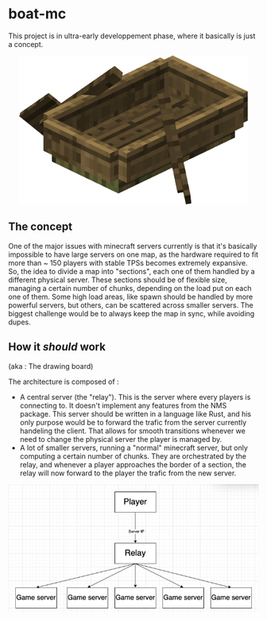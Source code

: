 # boat-mc

This project is in ultra-early developpement phase, where it basically is just a concept.

<p align="center">
  <img width="460" height="300" src="https://github.com/leElvyn/boat-mc/blob/main/images/logo.png">
</p>

## The concept 

One of the major issues with minecraft servers currently is that it's basically impossible to have large servers on one map, as the hardware required to fit more than ~ 150 players with stable TPSs becomes extremely expansive.
So, the idea to divide a map into "sections", each one of them handled by a different physical server.
These sections should be of flexible size, managing a certain number of chunks, depending on the load put on each one of them.
Some high load areas, like spawn should be handled by more powerful servers, but others, can be scattered across smaller servers.
The biggest challenge would be to always keep the map in sync, while avoiding dupes.

## How it *should* work 
(aka : The drawing board)

The architecture is composed of : 

- A central server (the "relay"). This is the server where every players is connecting to. It doesn't implement any features from the NMS package. This server should be written in a language like Rust, and his only purpose would be to forward the trafic from the server currently handeling the client. That allows for smooth transitions whenever we need to change the physical server the player is managed by.
- A lot of smaller servers, running a "normal" minecraft server, but only computing a certain number of chunks. They are orchestrated by the relay, and whenever a player approaches the border of a section, the relay will now forward to the player the trafic from the new server.

![illustration flowchart](https://github.com/leElvyn/boat-mc/blob/main/images/chart-v1.png)
